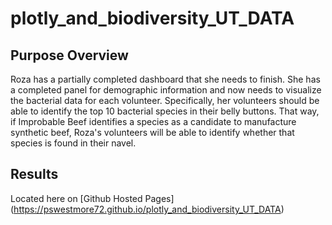 # plotly_and_biodiversity_UT_DATA

## Purpose Overview

Roza has a partially completed dashboard that she needs to finish. She has a completed panel for demographic information and now needs to visualize the bacterial data for each volunteer. Specifically, her volunteers should be able to identify the top 10 bacterial species in their belly buttons. That way, if Improbable Beef identifies a species as a candidate to manufacture synthetic beef, Roza's volunteers will be able to identify whether that species is found in their navel.

## Results

Located here on [Github Hosted Pages] (https://pswestmore72.github.io/plotly_and_biodiversity_UT_DATA)